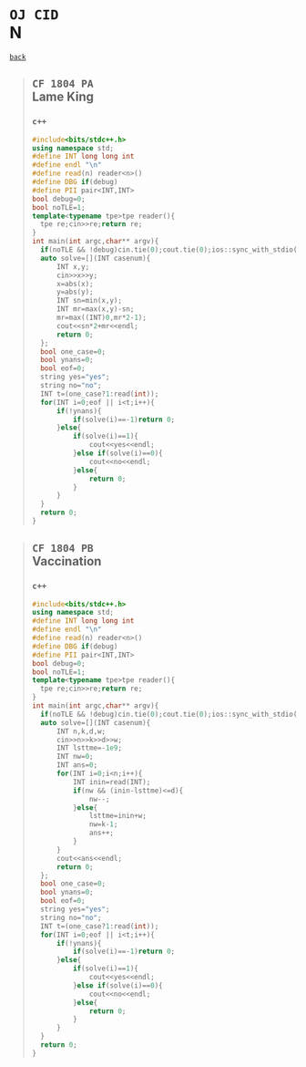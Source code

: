 <link id="style_css" rel="stylesheet" type="text/css" href="/OJ_ans/style.css">

# `OJ CID`<br>N
[`back`](../)

> ## `CF 1804 PA`<br>Lame King
> ### `c++`
> ```c++
> #include<bits/stdc++.h>
> using namespace std;
> #define INT long long int
> #define endl "\n"
> #define read(n) reader<n>()
> #define DBG if(debug)
> #define PII pair<INT,INT>
> bool debug=0;
> bool noTLE=1;
> template<typename tpe>tpe reader(){
> 	tpe re;cin>>re;return re;
> }
> int main(int argc,char** argv){
> 	if(noTLE && !debug)cin.tie(0);cout.tie(0);ios::sync_with_stdio(0);
> 	auto solve=[](INT casenum){
> 		INT x,y;
> 		cin>>x>>y;
> 		x=abs(x);
> 		y=abs(y);
> 		INT sn=min(x,y);
> 		INT mr=max(x,y)-sn;
> 		mr=max((INT)0,mr*2-1);
> 		cout<<sn*2+mr<<endl;
> 		return 0;
> 	};
> 	bool one_case=0;
> 	bool ynans=0;
> 	bool eof=0;
> 	string yes="yes";
> 	string no="no";
> 	INT t=(one_case?1:read(int));
> 	for(INT i=0;eof || i<t;i++){
> 		if(!ynans){
> 			if(solve(i)==-1)return 0;
> 		}else{
> 			if(solve(i)==1){
> 				cout<<yes<<endl;
> 			}else if(solve(i)==0){
> 				cout<<no<<endl;
> 			}else{
> 				return 0;
> 			}
> 		}
> 	}
> 	return 0;
> }
> ```

> ## `CF 1804 PB`<br>Vaccination
> ### `c++`
> ```c++
> #include<bits/stdc++.h>
> using namespace std;
> #define INT long long int
> #define endl "\n"
> #define read(n) reader<n>()
> #define DBG if(debug)
> #define PII pair<INT,INT>
> bool debug=0;
> bool noTLE=1;
> template<typename tpe>tpe reader(){
> 	tpe re;cin>>re;return re;
> }
> int main(int argc,char** argv){
> 	if(noTLE && !debug)cin.tie(0);cout.tie(0);ios::sync_with_stdio(0);
> 	auto solve=[](INT casenum){
> 		INT n,k,d,w;
> 		cin>>n>>k>>d>>w;
> 		INT lsttme=-1e9;
> 		INT nw=0;
> 		INT ans=0;
> 		for(INT i=0;i<n;i++){
> 			INT inin=read(INT);
> 			if(nw && (inin-lsttme)<=d){
> 				nw--;
> 			}else{
> 				lsttme=inin+w;
> 				nw=k-1;
> 				ans++;
> 			}
> 		}
> 		cout<<ans<<endl;
> 		return 0;
> 	};
> 	bool one_case=0;
> 	bool ynans=0;
> 	bool eof=0;
> 	string yes="yes";
> 	string no="no";
> 	INT t=(one_case?1:read(int));
> 	for(INT i=0;eof || i<t;i++){
> 		if(!ynans){
> 			if(solve(i)==-1)return 0;
> 		}else{
> 			if(solve(i)==1){
> 				cout<<yes<<endl;
> 			}else if(solve(i)==0){
> 				cout<<no<<endl;
> 			}else{
> 				return 0;
> 			}
> 		}
> 	}
> 	return 0;
> }
> ```





